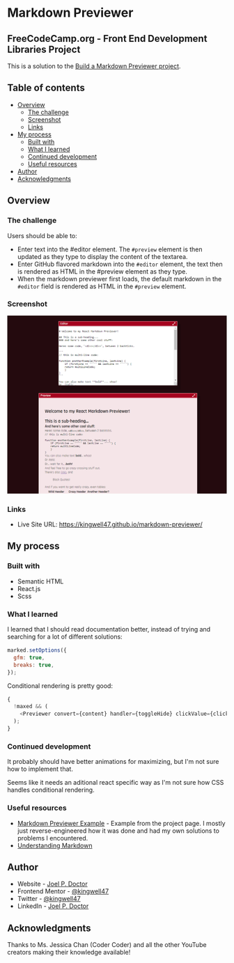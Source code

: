 # Markdown Previewer

## FreeCodeCamp.org - Front End Development Libraries Project

This is a solution to the [Build a Markdown Previewer project](https://www.freecodecamp.org/learn/front-end-development-libraries/front-end-development-libraries-projects/build-a-markdown-previewer).

## Table of contents

- [Overview](#overview)
  - [The challenge](#the-challenge)
  - [Screenshot](#screenshot)
  - [Links](#links)
- [My process](#my-process)
  - [Built with](#built-with)
  - [What I learned](#what-i-learned)
  - [Continued development](#continued-development)
  - [Useful resources](#useful-resources)
- [Author](#author)
- [Acknowledgments](#acknowledgments)

## Overview

### The challenge

Users should be able to:

- Enter text into the #editor element. The `#preview` element is then updated as they type to display the content of the textarea.
- Enter GitHub flavored markdown into the `#editor` element, the text then is rendered as HTML in the #preview element as they type.
- When the markdown previewer first loads, the default markdown in the `#editor` field is rendered as HTML in the `#preview` element.

### Screenshot

![](./Screenshot.png)

### Links

- Live Site URL: https://kingwell47.github.io/markdown-previewer/

## My process

### Built with

- Semantic HTML
- React.js
- Scss

### What I learned

I learned that I should read documentation better, instead of trying and searching for a lot of different solutions:

```js
marked.setOptions({
  gfm: true,
  breaks: true,
});
```

Conditional rendering is pretty good:

```js
{
  !maxed && (
    <Previewer convert={content} handler={toggleHide} clickValue={click} />
  );
}
```

### Continued development

It probably should have better animations for maximizing, but I'm not sure how to implement that.

Seems like it needs an aditional react specific way as I'm not sure how CSS handles conditional rendering.

### Useful resources

- [Markdown Previewer Example](https://codepen.io/freeCodeCamp/full/GrZVVO) - Example from the project page. I mostly just reverse-engineered how it was done and had my own solutions to problems I encountered.
- [Understanding Markdown](https://forum.freecodecamp.org/t/understanding-markdown/271965/3)

## Author

- Website - [Joel P. Doctor](https://joeldoctor.com/)
- Frontend Mentor - [@kingwell47](https://www.frontendmentor.io/profile/kingwell47)
- Twitter - [@kingwell47](https://www.twitter.com/kingwell47)
- LinkedIn - [Joel P. Doctor](https://www.linkedin.com/in/joel-d-05854919/)

## Acknowledgments

Thanks to Ms. Jessica Chan (Coder Coder) and all the other YouTube creators making their knowledge available!

